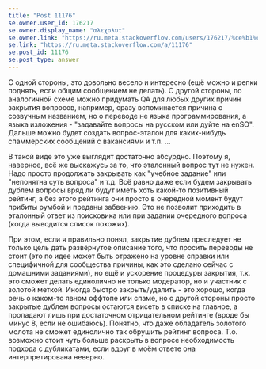 ```yaml
---
title: "Post 11176"
se.owner.user_id: 176217
se.owner.display_name: "αλεχολυτ"
se.owner.link: "https://ru.meta.stackoverflow.com/users/176217/%ce%b1%ce%bb%ce%b5%cf%87%ce%bf%ce%bb%cf%85%cf%84"
se.link: "https://ru.meta.stackoverflow.com/a/11176"
se.post_id: 11176
se.post_type: answer
---
```

<p>С одной стороны, это довольно весело и интересно (ещё можно и репки поднять, если общим сообщением не делать). С другой стороны, по аналогичной схеме можно придумать QA для любых других причин закрытия вопросов, например, сразу вспоминается причина с созвучным названием, но о переводе не языка программирования, а языка изложения - &quot;задавайте вопросы на русском или дуйте на enSO&quot;. Дальше можно будет создать вопрос-эталон для каких-нибудь спаммерских сообщений с вакансиями и т.п. ...</p>
<p>В такой виде это уже выглядит достаточно абсурдно. Поэтому я, наверное, всё же выскажусь за то, что эталонный вопрос тут не нужен. Надо просто продолжать закрывать как &quot;учебное задание&quot; или &quot;непонятна суть вопроса&quot; и т.д. Всё равно даже если будем закрывать дублем вопросы вряд ли будут иметь хоть какой-то позитивный рейтинг, а без этого рейтинга они просто в очередной момент будут прибиты румбой и преданы забвению. Это не позволит приходить в эталонный ответ из поисковика или при задании очередного вопроса (когда выводится список похожих).</p>
<p>При этом, если я правильно понял, закрытие дублем преследует не только цель дать развёрнутое описание того, что просить переводы не стоит (это по идее может быть отражено на уровне справки или специфичной для сообщества причины, как это сделано сейчас с домашними заданиями), но ещё и ускорение процедуры закрытия, т.к. это сможет делать единолично не только модератор, но и участник с золотой меткой. Иногда быстро закрыть/удалить - это хорошо, когда речь о каком-то явном оффтопе или спаме, но с другой стороны просто закрытые дублем вопросы остаются висеть в списке на главное, а пропадают лишь при достаточном отрицательном рейтинге (вроде бы минус 8, если не ошибаюсь). Понятно, что даже обладатель золотого молота не сможет единолично так обрушить рейтинг вопроса. Т.о. возможно стоит чуть больше раскрыть в вопросе необходимость подхода с дубликатами, если вдруг в моём ответе она интерпретирована неверно.</p>
